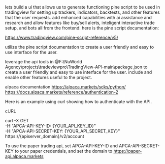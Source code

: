 lets build a ui that allows us to generate functioning pine script to be used in tradingview for setting up trackers, indicators, backtests, and other features that the user requests. add enhanced capabilities with ai assistance and research and allow features like buy/sell alerts, inteligent interactive trade setup, and bots all from the frontend. here is the pine script documentation:

https://www.tradingview.com/pine-script-reference/v5/

utilize the pine script documentation to create a user friendly and easy to use interface for the user.

leverage the api tools in @F:\NuWorld Agency\projects\tradeviewpro\TradingView-API-main\package.json to create a user friendly and easy to use interface for the user. include and enable other features useful to the project.

alpaca documentation
https://alpaca.markets/sdks/python/
https://docs.alpaca.markets/reference/authentication-2

Here is an example using curl showing how to authenticate with the API.

cURL

curl -X GET \
    -H "APCA-API-KEY-ID: {YOUR_API_KEY_ID}"  
    -H "APCA-API-SECRET-KEY: {YOUR_API_SECRET_KEY}"  
    https://{apiserver_domain}/v2/account

To use the paper trading api, set APCA-API-KEY-ID and APCA-API-SECRET-KEY to your paper credentials, and set the domain to https://paper-api.alpaca.markets